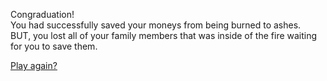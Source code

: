 Congraduation!  
You had successfully saved your moneys from being burned to ashes.  
BUT, you lost all of your family members that was inside of the fire waiting for you to save them.

[Play again?](../home.md)